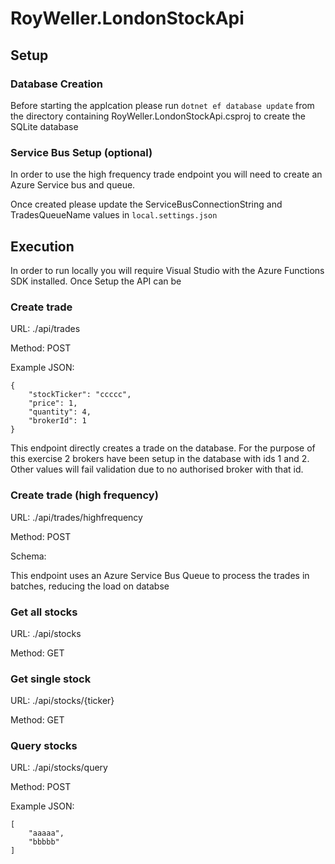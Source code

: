 # RoyWeller.LondonStockApi

## Setup

### Database Creation
Before starting the applcation please run  `dotnet ef database update` from the directory containing RoyWeller.LondonStockApi.csproj to create the SQLite database

### Service Bus Setup (optional)
In order to use the high frequency trade endpoint you will need to create an Azure Service bus and queue. 

Once created please update the ServiceBusConnectionString and TradesQueueName values in `local.settings.json`


## Execution
In order to run locally you will require Visual Studio with the Azure Functions SDK installed. Once Setup the API can be 

### Create trade
URL: ./api/trades

Method: POST

Example JSON:
```
{
    "stockTicker": "ccccc",
    "price": 1,
    "quantity": 4,
    "brokerId": 1
}
```

This endpoint directly creates a trade on the database. For the purpose of this exercise 2 brokers have been setup in the database with ids 1 and 2. Other values will fail validation due to no authorised broker with that id.

### Create trade (high frequency)
URL: ./api/trades/highfrequency

Method: POST

Schema:

This endpoint uses an Azure Service Bus Queue to process the trades in batches, reducing the load on databse

### Get all stocks
URL: ./api/stocks

Method: GET

### Get single stock
URL: ./api/stocks/{ticker}

Method: GET

### Query stocks
URL: ./api/stocks/query

Method: POST

Example JSON:
```
[
    "aaaaa",
    "bbbbb"
]
```

